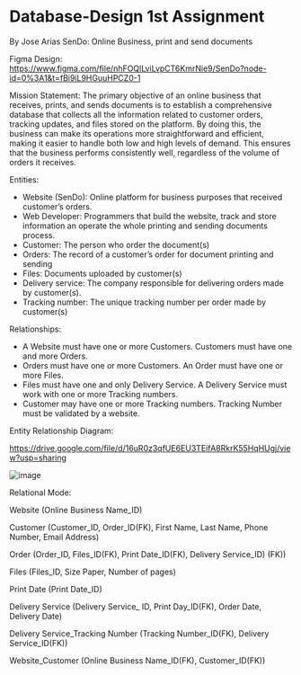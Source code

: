 # Database-Design 1st Assignment 

By Jose Arias
SenDo: Online Business, print and send documents

Figma Design: 
https://www.figma.com/file/nhFOQlLviLvpCT6KmrNie9/SenDo?node-id=0%3A1&t=fBi9iL9HGuuHPCZ0-1

Mission Statement:
The primary objective of an online business that receives, prints, and sends documents is to establish a comprehensive database that collects all the information related to customer orders, tracking updates, and files stored on the platform. By doing this, the business can make its operations more straightforward and efficient, making it easier to handle both low and high levels of demand. This ensures that the business performs consistently well, regardless of the volume of orders it receives.

Entities:
* Website (SenDo): Online platform for business purposes that received customer’s orders.
* Web Developer: Programmers that build the website, track and store information an operate the whole printing and sending documents process.
* Customer: The person who order the document(s)
* Orders: The record of a customer’s order for document printing and sending
* Files: Documents uploaded by customer(s)
* Delivery service: The company responsible for delivering orders made by customer(s). 
* Tracking number: The unique tracking number per order made by customer(s)

Relationships:

* A Website must have one or more Customers. Customers must have one and more Orders.
* Orders must have one or more Customers. An Order must have one or more Files.
* Files must have one and only Delivery Service. A Delivery Service must work with one or more Tracking numbers.
* Customer may have one or more Tracking numbers. Tracking Number must be validated by a website.

Entity Relationship Diagram:

https://drive.google.com/file/d/16uR0z3qfUE6EU3TEifA8RkrK55HqHUgj/view?usp=sharing

![image](https://user-images.githubusercontent.com/115059715/227781661-4d93f2d9-b644-4da0-9467-519523841272.png)

Relational Mode:

Website (Online Business Name_ID)

Customer (Customer_ID, Order_ID(FK), First Name, Last Name, Phone Number, Email Address)

Order (Order_ID, Files_ID(FK), Print Date_ID(FK), Delivery Service_ID) (FK))

Files (Files_ID, Size Paper, Number of pages)

Print Date (Print Date_ID)

Delivery Service (Delivery Service_ ID, Print Day_ID(FK), Order Date, Delivery Date)

Delivery Service_Tracking Number (Tracking Number_ID(FK), Delivery Service_ID(FK))

Website_Customer (Online Business Name_ID(FK), Customer_ID(FK))
